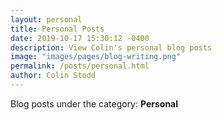 ```yaml
---
layout: personal
title: Personal Posts
date: 2019-10-17 15:30:12 -0400
description: View Colin's personal blog posts
image: "images/pages/blog-writing.png"
permalink: /posts/personal.html
author: Colin Stodd
---
```


Blog posts under the category: **Personal**